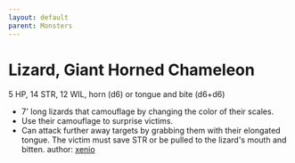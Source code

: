 ```yaml
---
layout: default
parent: Monsters
---
```

# Lizard, Giant Horned Chameleon
5 HP, 14 STR, 12 WIL, horn (d6) or tongue and bite (d6+d6)
- 7' long lizards that camouflage by changing the color of their scales.
- Use their camouflage to surprise victims.
- Can attack further away targets by grabbing them with their elongated tongue. The victim must save STR or be pulled to the lizard's mouth and bitten.
author: [xenio](https://xenioinabottle.blogspot.com)

